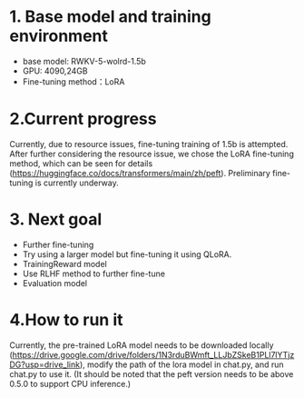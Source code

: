# 1. Base model and training environment
- base model: RWKV-5-wolrd-1.5b
- GPU: 4090,24GB
- Fine-tuning method：LoRA
# 2.Current progress
Currently, due to resource issues, fine-tuning training of 1.5b is attempted. After further considering the resource issue, we chose the LoRA fine-tuning method, which can be seen for details (https://huggingface.co/docs/transformers/main/zh/peft). Preliminary fine-tuning is currently underway.
# 3. Next goal
- Further fine-tuning
- Try using a larger model but fine-tuning it using QLoRA.
- TrainingReward model
- Use RLHF method to further fine-tune
- Evaluation model
# 4.How to run it
Currently, the pre-trained LoRA model needs to be downloaded locally (https://drive.google.com/drive/folders/1N3rduBWmft_LLJbZSkeB1PLl7lYTjzDG?usp=drive_link), modify the path of the lora model in chat.py, and run chat.py to use it.
(It should be noted that the peft version needs to be above 0.5.0 to support CPU inference.)
